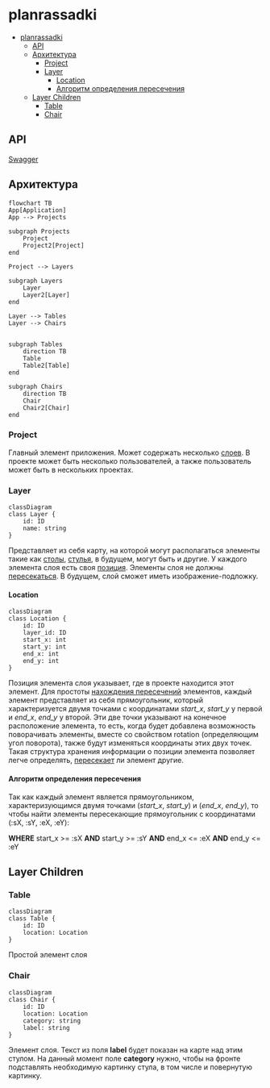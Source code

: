 # planrassadki

- [planrassadki](#planrassadki)
	- [API](#api)
	- [Архитектура](#архитектура)
		- [Project](#project)
		- [Layer](#layer)
			- [Location](#location)
			- [Алгоритм определения пересечения](#алгоритм-определения-пересечения)
	- [Layer Children](#layer-children)
		- [Table](#table)
		- [Chair](#chair)

## API

[Swagger](https://planrassadki.github.io/api/)

## Архитектура

```mermaid
flowchart TB
App[Application]
App --> Projects

subgraph Projects
	Project
	Project2[Project]
end

Project --> Layers

subgraph Layers
	Layer
	Layer2[Layer]
end

Layer --> Tables
Layer --> Chairs


subgraph Tables
	direction TB
	Table
	Table2[Table]
end

subgraph Chairs
	direction TB
	Chair
	Chair2[Chair]
end
```

### Project

Главный элемент приложения. Может содержать несколько [слоев](#Layer). В проекте может быть несколько пользователей, а также пользователь может быть в нескольких проектах.

### Layer

```mermaid
classDiagram
class Layer {
	id: ID
	name: string
}
```

Представляет из себя карту, на которой могут располагаться элементы такие как [столы](#Table), [стулья](#Chair), в будущем, могут быть и другие.
У каждого элемента слоя есть своя [позиция](#location). Элементы слоя не должны [пересекаться](#алгоритм-определения-пересечения). В будущем, слой сможет иметь изображение-подложку.

#### Location

```mermaid
classDiagram
class Location {
	id: ID
	layer_id: ID
	start_x: int
	start_y: int
	end_x: int
	end_y: int
}
```

Позиция элемента слоя указывает, где в проекте находится этот элемент. Для простоты [нахождения пересечений](#алгоритм-определения-пересечения) элементов, каждый элемент представляет из себя прямоугольник, который характеризуется двумя точками с координатами _start_x_, _start_y_ у первой и _end_x_, _end_y_ у второй.
Эти две точки указывают на конечное расположение элемента, то есть, когда будет добавлена возможность поворачивать элементы,
вместе со свойством rotation (определяющим угол поворота), также будут изменяться координаты этих двух точек.
Такая структура хранения информации о позиции элемента позволяет легче определять, [пересекает](#алгоритм-определения-пересечения) ли элемент другие.

#### Алгоритм определения пересечения

Так как каждый элемент является прямоугольником, характеризующимся двумя точками (_start_x_, _start_y_) и (_end_x_, _end_y_), то чтобы найти элементы пересекающие прямоугольник с координатами (:sX, :sY, :eX, :eY):

**WHERE**
start_x >= :sX **AND**
start_y >= :sY **AND**
end_x <= :eX **AND**
end_y <= :eY

## Layer Children

### Table

```mermaid
classDiagram
class Table {
	id: ID
	location: Location
}
```

Простой элемент слоя

### Chair

```mermaid
classDiagram
class Chair {
	id: ID
	location: Location
	category: string
	label: string
}
```

Элемент слоя. Текст из поля **label** будет показан на карте над этим стулом.
На данный момент поле **category** нужно, чтобы на фронте подставлять необходимую картинку стула, в том числе и повернутую картинку.
